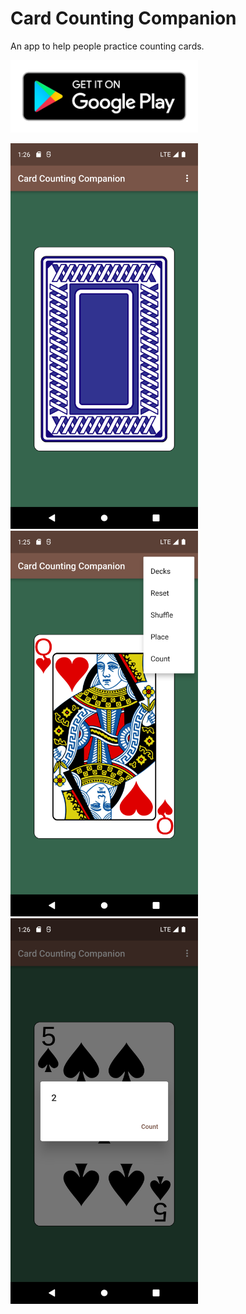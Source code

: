 # Card Counting Companion

An app to help people practice counting cards.

[<img src="https://raw.githubusercontent.com/Decryptic/Decryptic/main/google_play_badge.png" width="300">](https://play.google.com/store/apps/details?id=net.gageswenson.card_counting_companion)

<img src="https://raw.githubusercontent.com/Decryptic/card_counting_companion/main/assets/screenshots/pixel_3xl/000.png" width="300">
<img src="https://raw.githubusercontent.com/Decryptic/card_counting_companion/main/assets/screenshots/pixel_3xl/001.png" width="300">
<img src="https://raw.githubusercontent.com/Decryptic/card_counting_companion/main/assets/screenshots/pixel_3xl/002.png" width="300">
